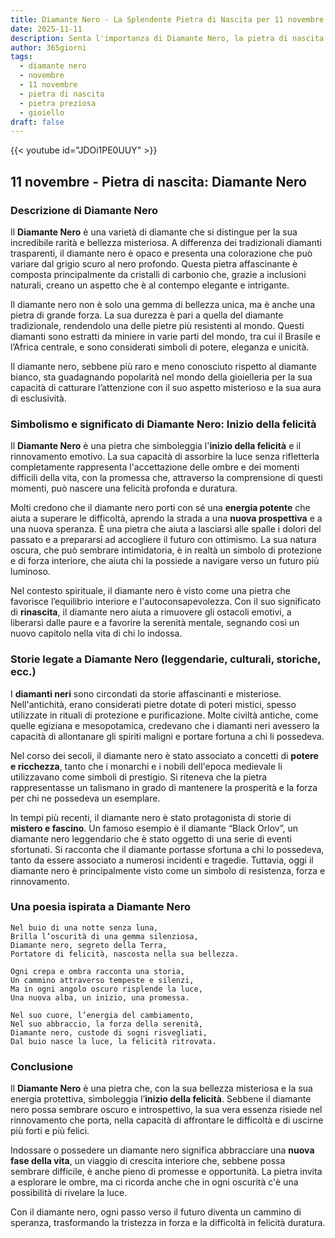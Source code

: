 ```yaml
---
title: Diamante Nero - La Splendente Pietra di Nascita per 11 novembre
date: 2025-11-11
description: Senta l'importanza di Diamante Nero, la pietra di nascita di 11 novembre che simboleggia Inizio della felicità. Lasci che la sua bellezza e il suo significato illuminino la sua giornata.
author: 365giorni
tags:
  - diamante nero
  - novembre
  - 11 novembre
  - pietra di nascita
  - pietra preziosa
  - gioiello
draft: false
---
```


{{< youtube id="JDOi1PE0UUY" >}}

## 11 novembre - Pietra di nascita: Diamante Nero

### Descrizione di Diamante Nero

Il **Diamante Nero** è una varietà di diamante che si distingue per la sua incredibile rarità e bellezza misteriosa. A differenza dei tradizionali diamanti trasparenti, il diamante nero è opaco e presenta una colorazione che può variare dal grigio scuro al nero profondo. Questa pietra affascinante è composta principalmente da cristalli di carbonio che, grazie a inclusioni naturali, creano un aspetto che è al contempo elegante e intrigante.

Il diamante nero non è solo una gemma di bellezza unica, ma è anche una pietra di grande forza. La sua durezza è pari a quella del diamante tradizionale, rendendolo una delle pietre più resistenti al mondo. Questi diamanti sono estratti da miniere in varie parti del mondo, tra cui il Brasile e l’Africa centrale, e sono considerati simboli di potere, eleganza e unicità.

Il diamante nero, sebbene più raro e meno conosciuto rispetto al diamante bianco, sta guadagnando popolarità nel mondo della gioielleria per la sua capacità di catturare l’attenzione con il suo aspetto misterioso e la sua aura di esclusività.

### Simbolismo e significato di Diamante Nero: Inizio della felicità

Il **Diamante Nero** è una pietra che simboleggia l'**inizio della felicità** e il rinnovamento emotivo. La sua capacità di assorbire la luce senza rifletterla completamente rappresenta l'accettazione delle ombre e dei momenti difficili della vita, con la promessa che, attraverso la comprensione di questi momenti, può nascere una felicità profonda e duratura.

Molti credono che il diamante nero porti con sé una **energia potente** che aiuta a superare le difficoltà, aprendo la strada a una **nuova prospettiva** e a una nuova speranza. È una pietra che aiuta a lasciarsi alle spalle i dolori del passato e a prepararsi ad accogliere il futuro con ottimismo. La sua natura oscura, che può sembrare intimidatoria, è in realtà un simbolo di protezione e di forza interiore, che aiuta chi la possiede a navigare verso un futuro più luminoso.

Nel contesto spirituale, il diamante nero è visto come una pietra che favorisce l’equilibrio interiore e l'autoconsapevolezza. Con il suo significato di **rinascita**, il diamante nero aiuta a rimuovere gli ostacoli emotivi, a liberarsi dalle paure e a favorire la serenità mentale, segnando così un nuovo capitolo nella vita di chi lo indossa.

### Storie legate a Diamante Nero (leggendarie, culturali, storiche, ecc.)

I **diamanti neri** sono circondati da storie affascinanti e misteriose. Nell'antichità, erano considerati pietre dotate di poteri mistici, spesso utilizzate in rituali di protezione e purificazione. Molte civiltà antiche, come quelle egiziana e mesopotamica, credevano che i diamanti neri avessero la capacità di allontanare gli spiriti maligni e portare fortuna a chi li possedeva.

Nel corso dei secoli, il diamante nero è stato associato a concetti di **potere e ricchezza**, tanto che i monarchi e i nobili dell'epoca medievale li utilizzavano come simboli di prestigio. Si riteneva che la pietra rappresentasse un talismano in grado di mantenere la prosperità e la forza per chi ne possedeva un esemplare.

In tempi più recenti, il diamante nero è stato protagonista di storie di **mistero e fascino**. Un famoso esempio è il diamante “Black Orlov”, un diamante nero leggendario che è stato oggetto di una serie di eventi sfortunati. Si racconta che il diamante portasse sfortuna a chi lo possedeva, tanto da essere associato a numerosi incidenti e tragedie. Tuttavia, oggi il diamante nero è principalmente visto come un simbolo di resistenza, forza e rinnovamento.

### Una poesia ispirata a Diamante Nero

```
Nel buio di una notte senza luna,
Brilla l’oscurità di una gemma silenziosa,
Diamante nero, segreto della Terra,
Portatore di felicità, nascosta nella sua bellezza.

Ogni crepa e ombra racconta una storia,
Un cammino attraverso tempeste e silenzi,
Ma in ogni angolo oscuro risplende la luce,
Una nuova alba, un inizio, una promessa.

Nel suo cuore, l’energia del cambiamento,
Nel suo abbraccio, la forza della serenità,
Diamante nero, custode di sogni risvegliati,
Dal buio nasce la luce, la felicità ritrovata.
```

### Conclusione

Il **Diamante Nero** è una pietra che, con la sua bellezza misteriosa e la sua energia protettiva, simboleggia l’**inizio della felicità**. Sebbene il diamante nero possa sembrare oscuro e introspettivo, la sua vera essenza risiede nel rinnovamento che porta, nella capacità di affrontare le difficoltà e di uscirne più forti e più felici.

Indossare o possedere un diamante nero significa abbracciare una **nuova fase della vita**, un viaggio di crescita interiore che, sebbene possa sembrare difficile, è anche pieno di promesse e opportunità. La pietra invita a esplorare le ombre, ma ci ricorda anche che in ogni oscurità c'è una possibilità di rivelare la luce.

Con il diamante nero, ogni passo verso il futuro diventa un cammino di speranza, trasformando la tristezza in forza e la difficoltà in felicità duratura.